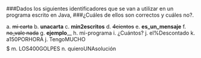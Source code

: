 ###Dados los siguientes identificadores que se van a utilizar en un programa escrito en Java,
###¿Cuáles de ellos son correctos y cuáles no?.

a. ~~mi carta~~
b. **unacarta**
c. **min2escritos**
d. ~~4cientos~~
e. **es_un_mensaje**
f. ~~no_vale nada~~
g. ______ejemplo________
h. mi-programa
i. ¿Cuántos?
j. el%Descontado
k. a150PORHORA
j. TengoMUCHO$$$$$
m. LOS400GOLPES
n. quieroUNAsolución